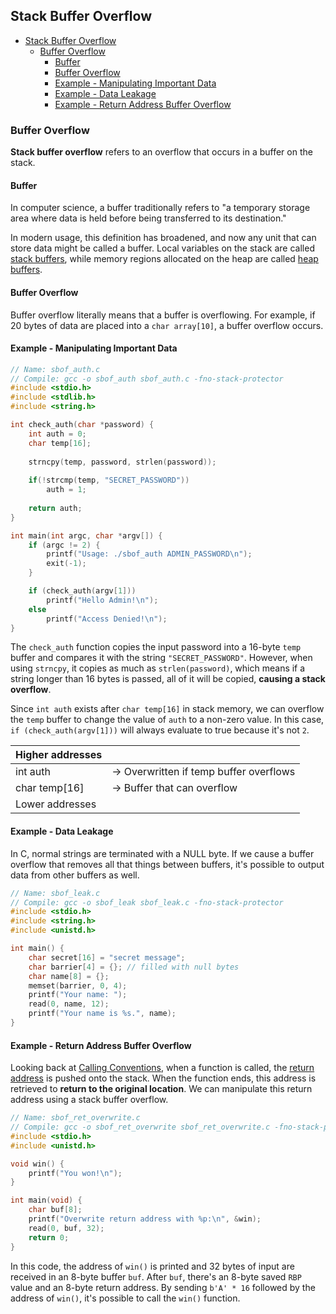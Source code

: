 ## Stack Buffer Overflow

- [Stack Buffer Overflow](#stack-buffer-overflow)
  - [Buffer Overflow](#buffer-overflow)
    - [Buffer](#buffer)
    - [Buffer Overflow](#buffer-overflow-1)
    - [Example - Manipulating Important Data](#example---manipulating-important-data)
    - [Example - Data Leakage](#example---data-leakage)
    - [Example - Return Address Buffer Overflow](#example---return-address-buffer-overflow)

### Buffer Overflow

**Stack buffer overflow** refers to an overflow that occurs in a buffer on the stack.

#### Buffer

In computer science, a buffer traditionally refers to "a temporary storage area where data is held before being transferred to its destination."

In modern usage, this definition has broadened, and now any unit that can store data might be called a buffer. Local variables on the stack are called <u>stack buffers</u>, while memory regions allocated on the heap are called <u>heap buffers</u>.

#### Buffer Overflow

Buffer overflow literally means that a buffer is overflowing. For example, if 20 bytes of data are placed into a `char array[10]`, a buffer overflow occurs.

#### Example - Manipulating Important Data

```c
// Name: sbof_auth.c
// Compile: gcc -o sbof_auth sbof_auth.c -fno-stack-protector
#include <stdio.h>
#include <stdlib.h>
#include <string.h>

int check_auth(char *password) {
    int auth = 0;
    char temp[16];
    
    strncpy(temp, password, strlen(password));
    
    if(!strcmp(temp, "SECRET_PASSWORD"))
        auth = 1;
    
    return auth;
}

int main(int argc, char *argv[]) {
    if (argc != 2) {
        printf("Usage: ./sbof_auth ADMIN_PASSWORD\n");
        exit(-1);
    }

    if (check_auth(argv[1]))
        printf("Hello Admin!\n");
    else
        printf("Access Denied!\n");
}
```

The `check_auth` function copies the input password into a 16-byte `temp` buffer and compares it with the string `"SECRET_PASSWORD"`. However, when using `strncpy`, it copies as much as `strlen(password)`, which means if a string longer than 16 bytes is passed, all of it will be copied, **causing a stack overflow**.

Since `int auth` exists after `char temp[16]` in stack memory, we can overflow the `temp` buffer to change the value of `auth` to a non-zero value. In this case, `if (check_auth(argv[1]))` will always evaluate to true because it's not `2`.

| Higher addresses |                                                    |
| ---------------- | -------------------------------------------------- |
| int auth         | $\rightarrow$ Overwritten if temp buffer overflows |
| char temp[16]    | $\rightarrow$ Buffer that can overflow             |
| Lower addresses  |                                                    |

#### Example - Data Leakage

In C, normal strings are terminated with a NULL byte. If we cause a buffer overflow that removes all that things between buffers, it's possible to output data from other buffers as well.

```c
// Name: sbof_leak.c
// Compile: gcc -o sbof_leak sbof_leak.c -fno-stack-protector
#include <stdio.h>
#include <string.h>
#include <unistd.h>

int main() {
    char secret[16] = "secret message";
    char barrier[4] = {}; // filled with null bytes
    char name[8] = {};
    memset(barrier, 0, 4);
    printf("Your name: ");
    read(0, name, 12);
    printf("Your name is %s.", name);
}
```

#### Example - Return Address Buffer Overflow

Looking back at [Calling Conventions](/docs/DreamHack/06-Calling-Convention.md), when a function is called, the <u>return address</u> is pushed onto the stack. When the function ends, this address is retrieved to **return to the original location**. We can manipulate this return address using a stack buffer overflow.

```c
// Name: sbof_ret_overwrite.c
// Compile: gcc -o sbof_ret_overwrite sbof_ret_overwrite.c -fno-stack-protector
#include <stdio.h>
#include <unistd.h>

void win() {
    printf("You won!\n");
}

int main(void) {
    char buf[8];
    printf("Overwrite return address with %p:\n", &win);
    read(0, buf, 32);
    return 0;
}
```

In this code, the address of `win()` is printed and 32 bytes of input are received in an 8-byte buffer `buf`. After `buf`, there's an 8-byte saved `RBP` value and an 8-byte return address. By sending `b'A' * 16` followed by the address of `win()`, it's possible to call the `win()` function.